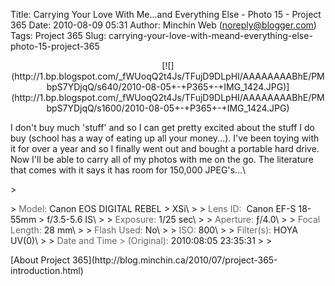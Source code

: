 Title: Carrying Your Love With Me...and Everything Else - Photo 15 - Project 365
Date: 2010-08-09 05:31
Author: Minchin Web (noreply@blogger.com)
Tags: Project 365
Slug: carrying-your-love-with-meand-everything-else-photo-15-project-365

<div class="separator" style="clear: both; text-align: center;">

</p>
<p>
[![](http://1.bp.blogspot.com/_fWUoqQ2t4Js/TFujD9DLpHI/AAAAAAAABhE/PMbpS7YDjqQ/s640/2010-08-05+-+P365+-+IMG_1424.JPG)](http://1.bp.blogspot.com/_fWUoqQ2t4Js/TFujD9DLpHI/AAAAAAAABhE/PMbpS7YDjqQ/s1600/2010-08-05+-+P365+-+IMG_1424.JPG)

</div>

</p>
I don't buy much 'stuff' and so I can get pretty excited about the stuff
I do buy (school has a way of eating up all your money...). I've been
toying with it for over a year and so I finally went out and bought a
portable hard drive. Now I'll be able to carry all of my photos with me
on the go. The literature that comes with it says it has room for
150,000 JPEG's...\

</p>
> </p>
> <span style="color: #666666;">Model: </span>Canon EOS DIGITAL REBEL
> XSi\
>
> <span style="color: #666666;">Lens ID: </span> Canon EF-S 18-55mm
> f/3.5-5.6 IS\
>
> <span style="color: #666666;">Exposure: </span>1/25 sec\
>
> <span style="color: #666666;">Aperture: </span>ƒ/4.0\
>
> <span style="color: #666666;">Focal Length: </span>28 mm\
>
> <span style="color: #666666;">Flash Used: </span>No\
>
> <span style="color: #666666;">ISO: </span>800\
>
> <span style="color: #666666;">Filter(s): </span>HOYA UV(0)\
>
> <span style="color: #666666;">Date and Time
> (Original): </span>2010:08:05 23:35:31
>
> <p>

</p>
[About Project
365](http://blog.minchin.ca/2010/07/project-365-introduction.html)

